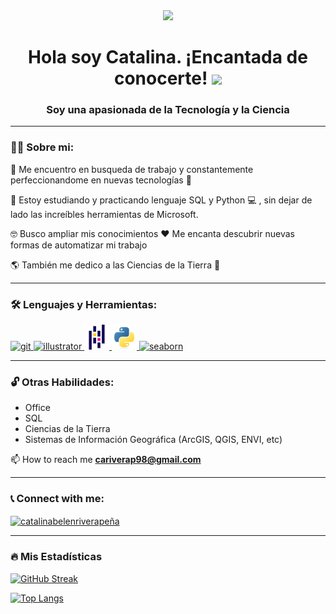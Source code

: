 
<div id="header" align="center">
  <img decoding="async" src="https://github.com/cariverap/cariverap/blob/main/banner_github.png" width="800"/>
</div>

<h1 align="center">Hola soy Catalina. ¡Encantada de conocerte!
  <img decoding="async" src="https://media.giphy.com/media/hvRJCLFzcasrR4ia7z/giphy.gif" width="30px"/>
</h1>
<h3 align="center"> Soy una apasionada de la Tecnología y la Ciencia </h3>

---
### 🙋‍♀️ Sobre mi: 

🔭 Me encuentro en busqueda de trabajo y constantemente perfeccionandome en nuevas tecnologías 💪

🌱 Estoy estudiando y practicando lenguaje SQL y Python 💻 , sin dejar de lado las increíbles herramientas de Microsoft.

🤓 Busco ampliar mis conocimientos ❤️ Me encanta descubrir nuevas formas de automatizar mi trabajo

🌎 También me dedico a las Ciencias de la Tierra 🌋

---
<h3 align="left"> 🛠️ Lenguajes y Herramientas:</h3>

<p align="left"> <a href="https://git-scm.com/" target="_blank" rel="noreferrer"> <img src="https://www.vectorlogo.zone/logos/git-scm/git-scm-icon.svg" alt="git" width="40" height="40"/> </a> <a href="https://www.adobe.com/in/products/illustrator.html" target="_blank" rel="noreferrer"> <img src="https://www.vectorlogo.zone/logos/adobe_illustrator/adobe_illustrator-icon.svg" alt="illustrator" width="40" height="40"/> </a> <a href="https://pandas.pydata.org/" target="_blank" rel="noreferrer"> <img src="https://raw.githubusercontent.com/devicons/devicon/2ae2a900d2f041da66e950e4d48052658d850630/icons/pandas/pandas-original.svg" alt="pandas" width="40" height="40"/> </a> <a href="https://www.python.org" target="_blank" rel="noreferrer"> <img src="https://raw.githubusercontent.com/devicons/devicon/master/icons/python/python-original.svg" alt="python" width="40" height="40"/> </a> <a href="https://seaborn.pydata.org/" target="_blank" rel="noreferrer"> <img src="https://seaborn.pydata.org/_images/logo-mark-lightbg.svg" alt="seaborn" width="40" height="40"/> </a> </p>

---

### 🔓 Otras Habilidades: 

 - Office
 - SQL
 - Ciencias de la Tierra
 - Sistemas de Información Geográfica (ArcGIS, QGIS, ENVI, etc)

📫 How to reach me **cariverap98@gmail.com**

---

<h3 align="left"> 📞 Connect with me:</h3>

<p align="left">
<a href="https://linkedin.com/in/catalinabelenriverapeña" target="blank"><img align="center" src="https://raw.githubusercontent.com/rahuldkjain/github-profile-readme-generator/master/src/images/icons/Social/linked-in-alt.svg" alt="catalinabelenriverapeña" height="30" width="40" /></a>
</p>

---
### 🔥 Mis Estadísticas
[![GitHub Streak](http://github-readme-streak-stats.herokuapp.com?user=cariverap&theme=dark&background=000000)](https://git.io/streak-stats)

[![Top Langs](https://github-readme-stats.vercel.app/api/top-langs/?username=cariverap&layout=compact&theme=vision-friendly-dark)](https://github.com/anuraghazra/github-readme-stats)


